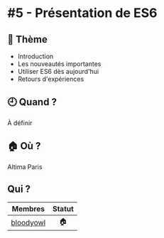 # #5 - Présentation de ES6

## 💬 Thème

- Introduction
- Les nouveautés importantes
- Utiliser ES6 dès aujourd'hui
- Retours d'expériences

## 🕘 Quand ?

À définir

## 🏠 Où ?

Altima Paris

## Qui ?

Membres | Statut |
--------|:------:|
[bloodyowl](https://twitter.com/bloodyowl) | 🏠 |
